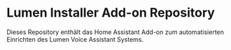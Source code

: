 # Lumen Installer Add-on Repository

Dieses Repository enthält das Home Assistant Add-on zum automatisierten Einrichten des Lumen Voice Assistant Systems.
